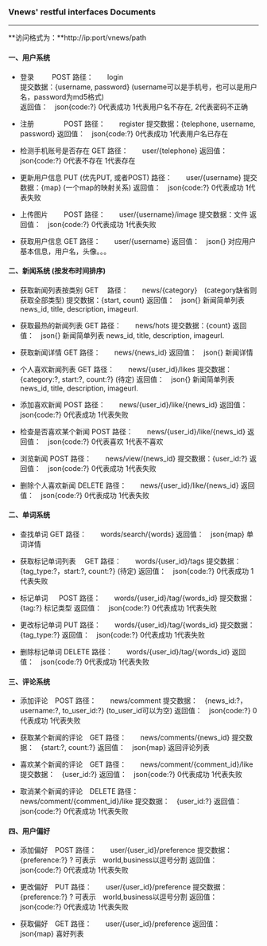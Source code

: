 ### Vnews' restful interfaces Documents
---
**访问格式为：**http://ip:port/vnews/path

#### 一、用户系统
- 登录 　　  POST
	 路径：　　login  
	 提交数据：{username, password} (username可以是手机号，也可以是用户名，password为md5格式)  
	 返回值：　json{code:?} 0代表成功 1代表用户名不存在, 2代表密码不正确
	 
- 注册 　　　　POST
	路径：　　register 
	提交数据：{telephone, username, password} 
	返回值：　json{code:?} 0代表成功 1代表用户名已存在
	
- 检测手机账号是否存在 GET
	路径：　　user/{telephone} 
	返回值：　json{code:?} 0代表不存在 1代表存在
	
- 更新用户信息 PUT (优先PUT, 或者POST)
 	路径：　　user/{username}
 	提交数据：{map} (一个map的映射关系) 
 	返回值：　json{code:?} 0代表成功 1代表失败
 	
 - 上传图片 　　POST
 	路径：　　user/{username}/image
 	提交数据：文件
 	返回值：　json{code:?} 0代表成功 1代表失败
 	
 - 获取用户信息 GET
 	路径：　　user/{username}
 	返回值：　json{} 对应用户基本信息，用户名，头像。。。
 	
#### 二、新闻系统 (按发布时间排序)
- 获取新闻列表按类别   GET　
	路径：　　news/{category}　(category缺省则获取全部类型)
	提交数据：{start, count} 
	返回值：　json{} 新闻简单列表 news_id, title, description, imageurl.

- 获取最热的新闻列表   GET
	路径：　　news/hots
	提交数据：{count} 
	返回值：　json{} 新闻简单列表 news_id, title, description, imageurl.
	
- 获取新闻详情 GET
	路径：　　news/{news_id}
	返回值：　json{} 新闻详情

- 个人喜欢新闻列表 GET
	路径：　　news/{user_id}/likes
	提交数据：{category:?, start:?, count:?} (待定) 
	返回值：　json{} 新闻简单列表 news_id, title, description, imageurl.

- 添加喜欢新闻 POST
	路径：　　news/{user_id}/like/{news_id}
	返回值：　json{code:?} 0代表成功 1代表失败

- 检查是否喜欢某个新闻 POST
	路径：　　news/{user_id}/like/{news_id}
	返回值：　json{code:?} 0代表喜欢 1代表不喜欢

- 浏览新闻 POST
	路径：　　news/view/{news_id}
	提交数据：{user_id:?}
	返回值：　json{code:?} 0代表成功 1代表失败
	
- 删除个人喜欢新闻 DELETE
	路径：　　news/{user_id}/like/{news_id}
	返回值：　json{code:?} 0代表成功 1代表失败

#### 二、单词系统

- 查找单词 GET
	路径：　　words/search/{words}
	返回值：　json{map} 单词详情
	
- 获取标记单词列表 　GET
	路径：　　words/{user_id}/tags
	提交数据：　{tag_type:?，start:?, count:?} (待定) 
	返回值：　json{code:?} 0代表成功 1代表失败
	
- 标记单词 　   POST
	路径：　　words/{user_id}/tag/{words_id}
	提交数据：{tag:?} 标记类型
	返回值：　json{code:?} 0代表成功 1代表失败
	
- 更改标记单词 PUT
	路径：　　words/{user_id}/tag/{words_id}
	提交数据： {tag_type:?}
	返回值：　json{code:?} 0代表成功 1代表失败

- 删除标记单词 DELETE
	路径：　　words/{user_id}/tag/{words_id}
	返回值：　json{code:?} 0代表成功 1代表失败
	
#### 三、评论系统

- 添加评论　POST
	路径：　　news/comment
	提交数据：　{news_id:?，username:?, to_user_id:?} (to_user_id可以为空) 
	返回值：　json{code:?} 0代表成功 1代表失败

- 获取某个新闻的评论　GET
	路径：　　news/comments/{news_id}
	提交数据：　{start:?, count:?}
	返回值：　json{map} 返回评论列表

- 喜欢某个新闻的评论　GET
	路径：　　news/comment/{comment_id}/like
	提交数据：　{user_id:?}
	返回值：　json{code:?} 0代表成功 1代表失败
	
- 取消某个新闻的评论　DELETE
	路径：　　news/comment/{comment_id}/like
	提交数据：　{user_id:?}
	返回值：　json{code:?} 0代表成功 1代表失败
	
#### 四、用户偏好

- 添加偏好　POST
	路径：　　user/{user_id}/preference
	提交数据：　{preference:?} ? 可表示　world,business以逗号分割
	返回值：　json{code:?} 0代表成功 1代表失败
	
- 更改偏好　PUT
	路径：　　user/{user_id}/preference
	提交数据：　{preference:?} ? 可表示　world,business以逗号分割
	返回值：　json{code:?} 0代表成功 1代表失败
	
- 获取偏好　GET
	路径：　　user/{user_id}/preference
	返回值：　json{map} 喜好列表